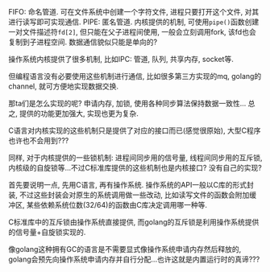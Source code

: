 FIFO: 命名管道. 可在文件系统中创建一个字符文件, 进程只要打开这个文件, 对其进行读写即可实现通信.
PIPE: 匿名管道. 内核提供的机制, 可使用`pipe()`函数创建一对文件描述符`fd[2]`, 但只能在父子进程间使用, 一般会立刻调用fork, 该fd也会复制到子进程空间. 数据通信貌似只能是单向的?

操作系统内核提供了很多机制, 比如IPC: 管道, 队列, 共享内存, socket等.

但编程语言没有必要使用这些机制进行通信, 比如很多第三方实现的mq, golang的channel, 就可方便地实现数据交换.

那ta们是怎么实现的呢? 申请内存, 加锁, 使用各种同步算法保持数据一致性... 总之, 提供的功能更加强大, 实现也更为复杂.

C语言对内核实现的这些机制只是提供了对应的接口而已(感觉很原始), 大型C程序也许也不会用到???

同样, 对于内核提供的一些锁机制: 进程间同步用的信号量, 线程间同步用的互斥锁, 内核级的自旋锁等...不过C标准库提供的这些机制也是内核接口? 没有自己的实现?

首先要说明一点, 先用C语言, 再有操作系统. 操作系统的API一般以C库的形式封装, 不过这些封装会对原生的系统调用做一些改动, 比如读写文件的函数会附加缓冲区, 某些依赖系统位数(32/64)的函数由C库决定调用哪一种等.

C标准库中的互斥锁由操作系统直接提供, 而golang的互斥锁是利用操作系统提供的信号量+自旋锁实现的.

像golang这种拥有GC的语言是不需要显式像操作系统申请内存然后释放的, golang会预先向操作系统申请内存并自行分配...也许这就是内置运行时的真谛???
